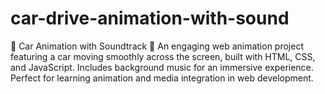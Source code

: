 # car-drive-animation-with-sound
🚗 Car Animation with Soundtrack 🎵 An engaging web animation project featuring a car moving smoothly across the screen, built with HTML, CSS, and JavaScript. Includes background music for an immersive experience. Perfect for learning animation and media integration in web development.
